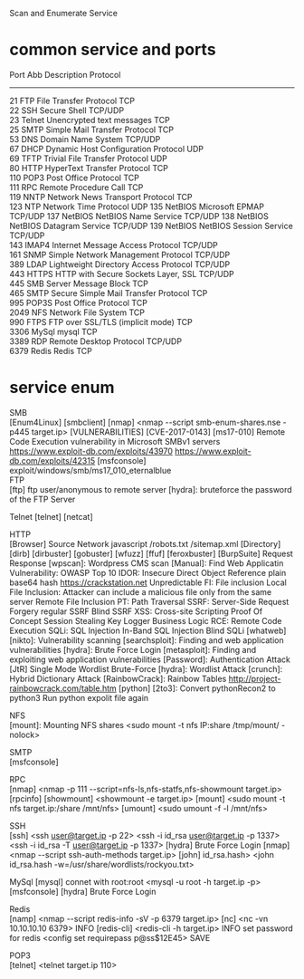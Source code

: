 

Scan and Enumerate Service


# common service and ports
Port               Abb     Description                            Protocol
____________________________________________________________________________
21     FTP       File Transfer Protocol                 TCP      
22     SSH       Secure Shell                           TCP/UDP  
23     Telnet    Unencrypted text messages              TCP      
25     SMTP      Simple Mail Transfer Protocol          TCP      
53     DNS       Domain Name System                     TCP/UDP  
67     DHCP      Dynamic Host Configuration Protocol    UDP      
69     TFTP      Trivial File Transfer Protocol         UDP      
80     HTTP      HyperText Transfer Protocol            TCP      
110    POP3      Post Office Protocol                   TCP      
111    RPC       Remote Procedure Call                  TCP      
119    NNTP      Network News Transport Protocol        TCP      
123    NTP       Network Time Protocol                UDP
135    NetBIOS   Microsoft EPMAP                      TCP/UDP
137    NetBIOS   NetBIOS Name Service                 TCP/UDP
138    NetBIOS   NetBIOS Datagram Service             TCP/UDP
139    NetBIOS   NetBIOS Session Service              TCP/UDP  
143    IMAP4     Internet Message Access Protocol       TCP/UDP  
161    SNMP      Simple Network Management Protocol     TCP/UDP  
389    LDAP      Lightweight Directory Access Protocol  TCP/UDP  
443    HTTPS     HTTP with Secure Sockets Layer, SSL    TCP/UDP  
445    SMB       Server Message Block                   TCP      
465    SMTP      Secure Simple Mail Transfer Protocol   TCP      
995    POP3S     Post Office Protocol                   TCP      
2049   NFS       Network File System                    TCP      
990    FTPS      FTP over SSL/TLS (implicit mode)       TCP      
3306   MySql     mysql                                  TCP      
3389   RDP       Remote Desktop Protocol                TCP/UDP  
6379   Redis     Redis                                  TCP      

# service enum
SMB             
[Enum4Linux]
[smbclient]
[nmap]         <nmap --script smb-enum-shares.nse -p445 target.ip>
[VULNERABILITIES]
    [CVE-2017-0143] [ms17-010]
        Remote Code Execution vulnerability in Microsoft SMBv1 servers
        https://www.exploit-db.com/exploits/43970
        https://www.exploit-db.com/exploits/42315
        [msfconsole]    exploit/windows/smb/ms17_010_eternalblue   
FTP             
[ftp]
    ftp user/anonymous to remote server 
    <put php-reverse-shell.php>
    [hydra]: bruteforce the password of the FTP Server

Telnet
[telnet]
[netcat]

HTTP            
[Browser]
    Source
    Network
    javascript
    /robots.txt
    /sitemap.xml
[Directory]
    [dirb]
    [dirbuster]
    [gobuster]
    [wfuzz]
    [ffuf]
    [feroxbuster]
[BurpSuite]
    Request
    Response
[wpscan]: Wordpress CMS scan
[Manual]: Find Web Applicatin Vulnerability:
    OWASP Top 10
    IDOR: Insecure Direct Object Reference
        plain
        base64
        hash https://crackstation.net
        Unpredictable
    FI: File inclusion
        Local File Inclusion: Attacker can include a malicious file only from the same server
        Remote File Inclusion
    PT: Path Traversal
    SSRF: Server-Side Request Forgery
        regular SSRF
        Blind SSRF
    XSS: Cross-site Scripting
        Proof Of Concept
        Session Stealing
        Key Logger
        Business Logic
    RCE: Remote Code Execution
    SQLi: SQL Injection
        In-Band SQL Injection
        Blind SQLi
[whatweb]
[nikto]: Vulnerability scanning
[searchsploit]: Finding and web application vulnerabilities
[hydra]: Brute Force Login
[metasploit]: Finding and exploiting web application vulnerabilities
[Password]: Authentication Attack
    [JtR] 
        Single Mode 
        Wordlist 
        Brute-Force
    [hydra]: Wordlist Attack
    [crunch]: Hybrid Dictionary Attack
    [RainbowCrack]: Rainbow Tables http://project-rainbowcrack.com/table.htm
[python]
    [2to3]: Convert pythonRecon2 to python3
    Run python expolit file again

NFS             
[mount]: Mounting NFS shares <sudo mount -t nfs IP:share /tmp/mount/ -nolock>

SMTP            
[msfconsole]

RPC             
[nmap] <nmap -p 111 --script=nfs-ls,nfs-statfs,nfs-showmount target.ip>
[rpcinfo] <rpcinfo target.ip>
[showmount] <showmount -e target.ip>
[mount] <sudo mount -t nfs target.ip:/share /mnt/nfs>
[umount] <sudo umount -f -l /mnt/nfs>

SSH             
[ssh]
    <ssh user@target.ip -p 22>
    <ssh -i id_rsa user@target.ip -p 1337>
    <ssh -i id_rsa -T user@target.ip -p 1337>
[hydra]
    Brute Force Login
[nmap] <nmap --script ssh-auth-methods target.ip>
[john]
    <ssh2john id_rsa > id_rsa.hash>
    <john id_rsa.hash -w=/usr/share/wordlists/rockyou.txt>

MySql
[mysql]
    connet with root:root <mysql -u root -h target.ip -p>
[msfconsole]
[hydra]
    Brute Force Login

Redis           
[namp] <nmap --script redis-info -sV -p 6379 target.ip>
[nc] 
    <nc -vn 10.10.10.10 6379>
    INFO
[redis-cli]
    <redis-cli -h target.ip>
    INFO
    set password for redis 
        <config set requirepass p@ss$12E45>
        SAVE

POP3    
[telnet] <telnet target.ip 110>